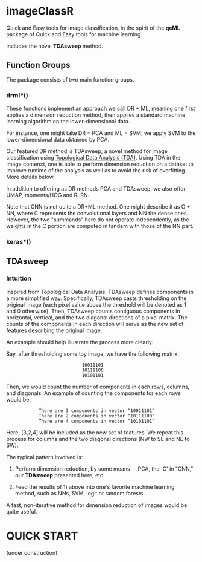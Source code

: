 # imageClassR

Quick and Easy tools for image classification, in the spirit of the
**qeML** package of Quick and Easy tools for machine learning.

Includes the novel **TDAsweep** method.


## Function Groups

The package consists of two main function groups.

### drml\*()

These functions implement an approach we call DR + ML, meaning one
first applies a dimension reduction method, then applies a standard
machine learning algorithm on the lower-dimensional data.

For instance, one might take DR = PCA and ML = SVM; we apply SVM to the
lower-dimensional data obtained by PCA.  

Our featured DR method is TDAsweep, a novel method for image
classification using [Topological Data Analysis (TDA)](Slides.pdf).
Using TDA in the image contenxt, one is able to perform dimension
reduction on a dataset to improve runtime of the analysis as well as to
avoid the risk of overfitting. More details below.

In addition to offering as DR methods PCA and TDAsweep, we also offer
UMAP, moments/HOG and RLRN.

Note that CNN is not quite a DR+ML method.  One might describe it as
C + NN, where C represents the convolutional layers
and NN the dense ones.  However, the two "summands" here do not operate
independently, as the weights in the C portion are computed in tandem
with those of the NN part.

### keras\*()

## TDAsweep

### Intuition

Inspired from Topological Data Analysis, TDAsweep defines components in a more simplified way. Specifically, TDAsweep casts thresholding on the original image (each pixel value above the threshold will be denoted as 1 and 0 otherwise). Then, TDAsweep counts contiguous components in horizontal, vertical, and the two diagonal directions of a pixel matrix. The counts of the components in each direction will serve as the new set of features describing the original image.

An example should help illustrate the process more clearly:

Say, after thresholding some toy image, we have the following matrix:

                                10011101
                                10111100
                                10101101

Then, we would count the number of components in each rows, columns, and diagonals.
An example of counting the components for each rows would be:

                There are 3 components in vector “10011101”
                There are 2 components in vector “10111100”
                There are 4 components in vector “10101101”

Here, [3,2,4] will be included as the new set of features. We repeat this process for columns and the two diagonal directions (NW to SE and NE to SW).

The typical pattern involved is:

1.  Perform dimension reduction, by some means -- PCA, the 'C' in "CNN,"
our **TDAsweep** presented here, etc.

2.  Feed the results of 1) above into one's favorite machine learning
    method, such as NNs, SVM, logit or random forests.

A fast, non-iterative method for dimension reduction of images would be
quite useful.

# QUICK START

(under construction)

